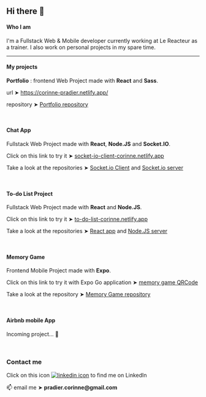 <h2>Hi there 👋</h2>


<h4>Who I am</h4>

I'm a Fullstack Web & Mobile developer currently working at Le Reacteur as a trainer. I also work on personal projects in my spare time.  

<hr />

<h4>My projects</h4>



<p><strong>Portfolio</strong> : frontend Web Project made with <strong>React</strong> and <strong>Sass</strong>.</p>
<p>url ➤ <a href="https://corinne-pradier.netlify.app/">https://corinne-pradier.netlify.app/</a></p>
<p>repository ➤ <a href="https://github.com/Corinne-Coding/Portfolio">Portfolio repository</a></p>

<br />



<h4>Chat App</h4>

<p>Fullstack Web Project made with <strong>React</strong>, <strong>Node.JS</strong> and <strong>Socket.IO</strong>.</p>
<p>Click on this link to try it ➤ <a href="https://socket-io-client-corinne.netlify.app/">socket-io-client-corinne.netlify.app</a></p>
<p>Take a look at the repositories ➤ <a href="https://github.com/Corinne-Coding/Socket-client">Socket.io Client</a> and <a href="https://github.com/Corinne-Coding/Socket-server">Socket.io server</a></p>

<br />

<h4>To-do List Project</h4>

<p>Fullstack Web Project made with <strong>React</strong> and <strong>Node.JS</strong>.</p>
<p>Click on this link to try it ➤ <a href="https://to-do-list-corinne.netlify.app">to-do-list-corinne.netlify.app</a></p>
<p>Take a look at the repositories ➤ <a href="https://github.com/Corinne-Coding/To-Do-List-React-APP">React app</a> and <a href="https://github.com/Corinne-Coding/To-do-List-express-API">Node.JS server</a></p>

<br />


<h4>Memory Game</h4>

<p>Frontend Mobile Project made with <strong>Expo</strong>.</p>
<p>Click on this link to try it with Expo Go application ➤ <a href="https://expo.io/@corinne-coding/memory-game/">memory game QRCode</a></p>
<p>Take a look at the repository ➤ <a href="https://github.com/Corinne-Coding/Memory-Game-RN">Memory Game repository</a></p>

<br />



<h4>Airbnb mobile App</h4>

<p>Incoming project... 🐣</p>

<br />



<h3>Contact me</h3>

<p>Click on this icon <a href="https://www.linkedin.com/in/corinne-pradier-6610201b2/"><img alt="linkedin icon" src="https://res.cloudinary.com/cococloud/image/upload/c_scale,w_22/v1618215644/professional/linkedin_lra9cp.png" /></a> to find me on LinkedIn</p>

<p>📫 email me ➤ <strong>pradier.corinne@gmail.com</strong></p>



<!--
**Corinne-Coding/Corinne-Coding** is a ✨ _special_ ✨ repository because its `README.md` (this file) appears on your GitHub profile.

Here are some ideas to get you started:

- 🔭 I’m currently working on ...
- 🌱 I’m currently learning ...
- 👯 I’m looking to collaborate on ...
- 🤔 I’m looking for help with ...
- 💬 Ask me about ...
- 📫 How to reach me: ...
- 😄 Pronouns: ...
- ⚡ Fun fact: ...
-->
